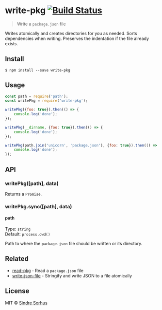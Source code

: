 # write-pkg [![Build Status](https://travis-ci.org/sindresorhus/write-pkg.svg?branch=master)](https://travis-ci.org/sindresorhus/write-pkg)

> Write a `package.json` file

Writes atomically and creates directories for you as needed. Sorts dependencies when writing. Preserves the indentation if the file already exists.


## Install

```
$ npm install --save write-pkg
```


## Usage

```js
const path = require('path');
const writePkg = require('write-pkg');

writePkg({foo: true}).then(() => {
	console.log('done');
});

writePkg(__dirname, {foo: true}).then(() => {
	console.log('done');
});

writePkg(path.join('unicorn', 'package.json'), {foo: true}).then(() => {
	console.log('done');
});
```


## API

### writePkg([path], data)

Returns a `Promise`.

### writePkg.sync([path], data)

#### path

Type: `string`<br>
Default: `process.cwd()`

Path to where the `package.json` file should be written or its directory.


## Related

- [read-pkg](https://github.com/sindresorhus/read-pkg) - Read a `package.json` file
- [write-json-file](https://github.com/sindresorhus/write-json-file) - Stringify and write JSON to a file atomically


## License

MIT © [Sindre Sorhus](https://sindresorhus.com)

